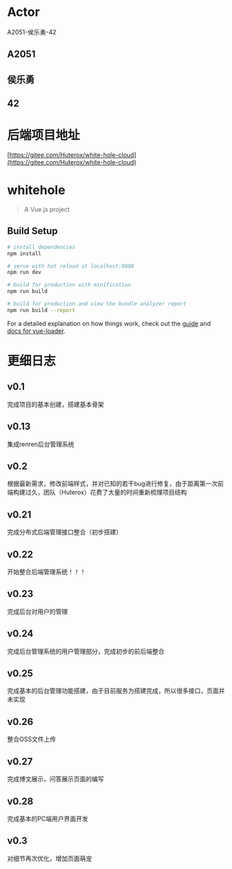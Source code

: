 
# Actor
A2051-侯乐勇-42
## A2051
## 侯乐勇
## 42

# 后端项目地址
[https://gitee.com/Huterox/white-hole-cloud](https://gitee.com/Huterox/white-hole-cloud)

# whitehole

> A Vue.js project

## Build Setup

``` bash
# install dependencies
npm install

# serve with hot reload at localhost:8080
npm run dev

# build for production with minification
npm run build

# build for production and view the bundle analyzer report
npm run build --report
```

For a detailed explanation on how things work, check out the [guide](http://vuejs-templates.github.io/webpack/) and [docs for vue-loader](http://vuejs.github.io/vue-loader).


# 更细日志

## v0.1
完成项目的基本创建，搭建基本骨架
## v0.13
集成renren后台管理系统
## v0.2
根据最新需求，修改前端样式，并对已知的若干bug进行修复，由于距离第一次前端构建过久，团队（Huterox）花费了大量的时间重新梳理项目结构

## v0.21
完成分布式后端管理接口整合（初步搭建）

## v0.22

开始整合后端管理系统！！！
## v0.23

完成后台对用户的管理

## v0.24
完成后台管理系统的用户管理部分，完成初步的前后端整合

## v0.25
完成基本的后台管理功能搭建，由于目前服务为搭建完成，所以很多接口，页面并未实现

## v0.26

整合OSS文件上传

## v0.27
完成博文展示，问答展示页面的编写

## v0.28
完成基本的PC端用户界面开发

## v0.3

对细节再次优化，增加页面萌宠
